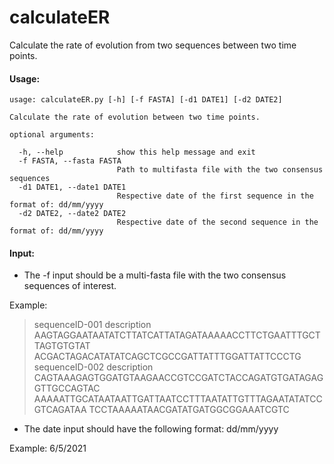 # calculateER
Calculate the rate of evolution from two sequences between two time points.

#### Usage:
```
usage: calculateER.py [-h] [-f FASTA] [-d1 DATE1] [-d2 DATE2]

Calculate the rate of evolution between two time points.

optional arguments:

  -h, --help            show this help message and exit
  -f FASTA, --fasta FASTA
                        Path to multifasta file with the two consensus sequences
  -d1 DATE1, --date1 DATE1
                        Respective date of the first sequence in the format of: dd/mm/yyyy
  -d2 DATE2, --date2 DATE2
                        Respective date of the second sequence in the format of: dd/mm/yyyy
```

#### Input:

* The -f input should be a multi-fasta file with the two consensus sequences of interest. 

Example:

>sequenceID-001 description
AAGTAGGAATAATATCTTATCATTATAGATAAAAACCTTCTGAATTTGCTTAGTGTGTAT
ACGACTAGACATATATCAGCTCGCCGATTATTTGGATTATTCCCTG
>sequenceID-002 description
CAGTAAAGAGTGGATGTAAGAACCGTCCGATCTACCAGATGTGATAGAGGTTGCCAGTAC
AAAAATTGCATAATAATTGATTAATCCTTTAATATTGTTTAGAATATATCCGTCAGATAA
TCCTAAAAATAACGATATGATGGCGGAAATCGTC

* The date input should have the following format:
dd/mm/yyyy

Example:
6/5/2021
